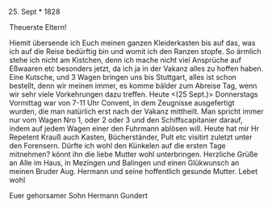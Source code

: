  25. Sept <Donnerstg>* 1828

Theuerste Eltern!

Hiemit übersende ich Euch meinen ganzen Kleiderkasten bis auf das, was ich auf die Reise bedürftig bin und womit ich den Ranzen stopfe. So ärmlich stehe ich nicht am Kistchen, denn ich mache nicht viel Ansprüche auf Eßwaaren etc besonders jetzt, da ich ja in der Vakanz alles zu hoffen haben. 
Eine Kutsche, und 3 Wagen bringen uns bis Stuttgart, alles ist schon bestellt, denn wir meinen immer, es komme bälder zum Abreise Tag, wenn wir sehr viele Vorkehrungen dazu treffen. Heute <(25 Sept.)> Donnerstags Vormittag war von 7-11 Uhr Convent, in dem Zeugnisse ausgefertigt wurden, die man natürlich erst nach der Vakanz mittheilt. Man spricht immer nur vom Wagen Nro 1, oder 2 oder 3 und den Schiffscapitanier darauf, indem auf jedem Wagen einer den Fuhrmann ablösen will. Heute hat mir Hr Repetent Krauß auch Kasten, Bücherständer, Pult etc visitirt zuletzt unter den Forensern. Dürfte ich wohl den Künkelen auf die ersten Tage mitnehmen? könnt ihn die liebe Mutter wohl unterbringen. Herzliche Grüße an Alle im Haus, in Mezingen und Balingen und einen Glükwunsch an meinen Bruder Aug. Hermann und seine hoffentlich gesunde Mutter. Lebet wohl

 Euer gehorsamer Sohn Hermann Gundert
